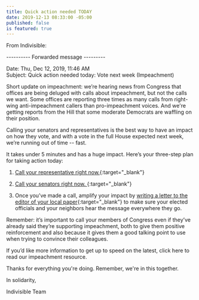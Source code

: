 ```yaml
---
title: Quick action needed TODAY
date: 2019-12-13 08:33:00 -05:00
published: false
is featured: true
---
```


From Indivisible:

---------- Forwarded message ---------

Date: Thu, Dec 12, 2019, 11:46 AM  
Subject: Quick action needed today: Vote next week (Impeachment)  

Short update on impeachment: we’re hearing news from Congress that offices are being deluged with calls about impeachment, but not the calls we want. Some offices are reporting three times as many calls from right-wing anti-impeachment callers than pro-impeachment voices. And we're getting reports from the Hill that some moderate Democrats are waffling on their position.

Calling your senators and representatives is the best way to have an impact on how they vote, and with a vote in the full House expected next week, we’re running out of time -- fast.

It takes under 5 minutes and has a huge impact. Here’s your three-step plan for taking action today:

1. [Call your representative right now.](https://indivisible.org/demand-your-representative-support-articles-impeachment?akid=56489.128256.lSNTOP&rd=1&source=email20191212link1&t=6&utm_medium=link1&utm_source=email){:target="_blank"}

2. [Call your senators right now. ](https://indivisible.org/demand-your-senators-support-fair-and-open-impeachment-trial?akid=56489.128256.lSNTOP&rd=1&source=email20191212link2&t=7&utm_medium=link2&utm_source=email){:target="_blank"}

3. Once you’ve made a call, amplify your impact by [writing a letter to the editor of your local paper](https://act.indivisible.org/lte/submit-letter-editor-impeachment-nobody-above-law?action_id=5013543&akid=56489.412625.jEvGZw&ar=1&rd=1&source=email20191212link3){:target="_blank"} to make sure your elected officials and your neighbors hear the message everywhere they go.

Remember: it’s important to call your members of Congress even if they’ve already said they’re supporting impeachment, both to give them positive reinforcement and also because it gives them a good talking point to use when trying to convince their colleagues.

If you’d like more information to get up to speed on the latest, click here to read our impeachment resource.

Thanks for everything you're doing. Remember, we're in this together.

In solidarity,

Indivisible Team